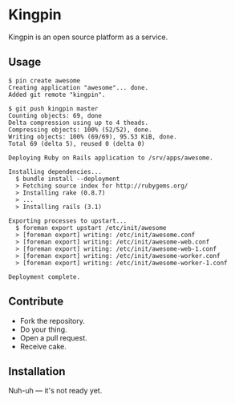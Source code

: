 # Kingpin

Kingpin is an open source platform as a service.

## Usage

    $ pin create awesome
    Creating application "awesome"... done.
    Added git remote "kingpin".

    $ git push kingpin master
    Counting objects: 69, done
    Delta compression using up to 4 theads.
    Compressing objects: 100% (52/52), done.
    Writing objects: 100% (69/69), 95.53 KiB, done.
    Total 69 (delta 5), reused 0 (delta 0)

    Deploying Ruby on Rails application to /srv/apps/awesome.

    Installing dependencies...
      $ bundle install --deployment
      > Fetching source index for http://rubygems.org/
      > Installing rake (0.8.7)
      > ...
      > Installing rails (3.1)

    Exporting processes to upstart...
      $ foreman export upstart /etc/init/awesome
      > [foreman export] writing: /etc/init/awesome.conf
      > [foreman export] writing: /etc/init/awesome-web.conf
      > [foreman export] writing: /etc/init/awesome-web-1.conf
      > [foreman export] writing: /etc/init/awesome-worker.conf
      > [foreman export] writing: /etc/init/awesome-worker-1.conf

    Deployment complete.

## Contribute

* Fork the repository.
* Do your thing.
* Open a pull request.
* Receive cake.

## Installation

Nuh-uh — it's not ready yet.
